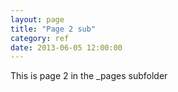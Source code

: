```yaml
---
layout: page
title: "Page 2 sub"
category: ref
date: 2013-06-05 12:00:00
---
```


This is page 2 in the _pages subfolder